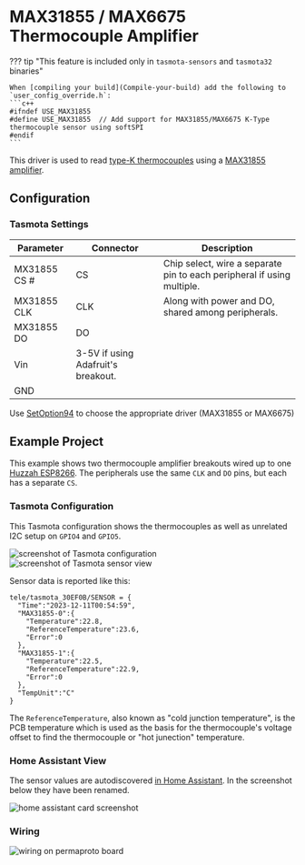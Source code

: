 # MAX31855 / MAX6675 Thermocouple Amplifier

??? tip "This feature is included only in `tasmota-sensors` and `tasmota32` binaries" 

    When [compiling your build](Compile-your-build) add the following to `user_config_override.h`:
    ```c++
    #ifndef USE_MAX31855
    #define USE_MAX31855  // Add support for MAX31855/MAX6675 K-Type thermocouple sensor using softSPI
    #endif
    ```

This driver is used to read [type-K thermocouples](https://en.wikipedia.org/wiki/Thermocouple#Type_K) using a [MAX31855 amplifier](https://www.adafruit.com/product/269).

## Configuration

### Tasmota Settings

Parameter|Connector|Description
-|-|-
MX31855 CS #|CS|Chip select, wire a separate pin to each peripheral if using multiple.
MX31855 CLK|CLK|Along with power and DO, shared among peripherals.
MX31855 DO|DO|
|Vin|3-5V if using Adafruit's breakout.
|GND|

Use [SetOption94](https://tasmota.github.io/docs/Commands/#setoption94) to choose the appropriate driver (MAX31855 or MAX6675)

## Example Project

This example shows two thermocouple amplifier breakouts wired up to one [Huzzah ESP8266](https://templates.blakadder.com/adafruit_HUZZAH.html). The peripherals use the same `CLK` and `DO` pins, but each has a separate `CS`.

### Tasmota Configuration

This Tasmota configuration shows the thermocouples as well as unrelated I2C setup on `GPIO4` and `GPIO5`.

![screenshot of Tasmota configuration](_media/max31855/config_parameters.png)
![screenshot of Tasmota sensor view](_media/max31855/config_sensors.png)

Sensor data is reported like this:

```
tele/tasmota_30EF0B/SENSOR = {
  "Time":"2023-12-11T00:54:59",
  "MAX31855-0":{
    "Temperature":22.8,
    "ReferenceTemperature":23.6,
    "Error":0
  },
  "MAX31855-1":{
    "Temperature":22.5,
    "ReferenceTemperature":22.9,
    "Error":0
  },
  "TempUnit":"C"
}
```

The `ReferenceTemperature`, also known as "cold junction temperature", is the PCB temperature which is used as the basis for the thermocouple's voltage offset to find the thermocouple or "hot junection" temperature.

### Home Assistant View

The sensor values are autodiscovered [in Home Assistant](Home-Assistant). In the screenshot below they have been renamed.

![home assistant card screenshot](_media/max31855/homeassistant_card.png)

### Wiring

![wiring on permaproto board](_media/max31855/wiring.jpg)

